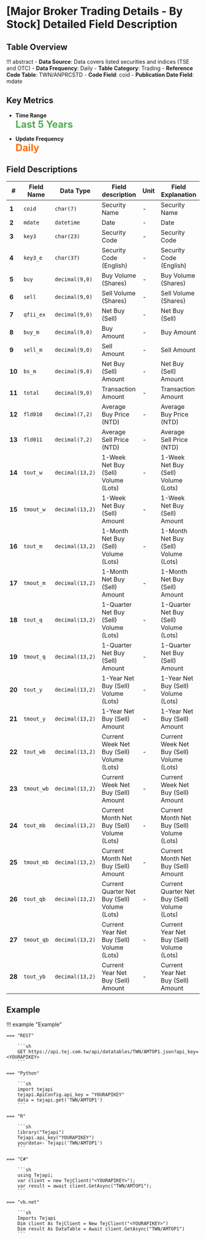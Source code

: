 # [Major Broker Trading Details - By Stock] Detailed Field Description


## Table Overview

!!! abstract
    - **Data Source**: Data covers listed securities and indices (TSE and OTC)
    - **Data Frequency**: Daily
    - **Table Category**: Trading
    - **Reference Code Table**: TWN/ANPRCSTD
    - **Code Field**: coid
    - **Publication Date Field**: mdate


## Key Metrics

<div class="grid cards" markdown>

<!-- -   __Number of Records__

    ---

    Over 5,799 -->

- __Time Range__  
  **<span style="font-size: 1.8em; color: #4caf50;">Last 5 Years</span>**

- __Update Frequency__  
  **<span style="font-size: 1.8em; color: #ff6d00;">Daily</span>**

</div>


## Field Descriptions

| **#** | Field Name     | Data Type       | Field description                     | Unit | Field Explanation                                                                                  |
|-------|----------------|------------------|-----------------------------------------|------|----------------------------------------------------------------------------------------------|
| **1**  | `coid`         | `char(7)`        | Security Name   | -  | Security Name   |
| **2**  | `mdate`        | `datetime`       | Date | -    | Date  |
| **3**  | `key3`         | `char(23)`   | Security Code  | -    |Security Code |
| **4**  | `key3_e`        | `char(37)`   | Security Code (English) | -    | Security Code (English) |
| **5**  | `buy`   | `decimal(9,0)`       | Buy Volume (Shares)    | -    | Buy Volume (Shares) |
| **6**  | `sell`   | `decimal(9,0)`       | Sell Volume (Shares) | -    | Sell Volume (Shares) |
| **7**  | `qfii_ex`      | `decimal(9,0)`       | Net Buy (Sell) | -    | Net Buy (Sell) |
| **8**  | `buy_m`      | `decimal(9,0)`       | Buy Amount | -   | Buy Amount |
| **9**  | `sell_m`        | `decimal(9,0)`   | Sell Amount | -   | Sell Amount |
| **10** | `bs_m`        | `decimal(9,0)`   | Net Buy (Sell) Amount | -   | Net Buy (Sell) Amount |
| **11** | `total`       | `decimal(9,0)`  | Transaction Amount | -   | Transaction Amount |
| **12** | `fld010`      | `decimal(7,2)`   | Average Buy Price (NTD) |-    | Average Buy Price (NTD) |
| **13** | `fld011`       | `decimal(7,2)`   | Average Sell Price (NTD) | -    | Average Sell Price (NTD) |
| **14** | `tout_w`       | `decimal(13,2)`   | 1-Week Net Buy (Sell) Volume (Lots) | - | 1-Week Net Buy (Sell) Volume (Lots) |
| **15** | `tmout_w`       | `decimal(13,2)`   | 1-Week Net Buy (Sell) Amount | - | 1-Week Net Buy (Sell) Amount |
| **16** | `tout_m`     | `decimal(13,2)`   | 1-Month Net Buy (Sell) Volume (Lots) | -    | 1-Month Net Buy (Sell) Volume (Lots) |
| **17** | `tmout_m`          | `decimal(13,2)`       | 1-Month Net Buy (Sell) Amount | -    | 1-Month Net Buy (Sell) Amount |
| **18** | `tout_q`        | `decimal(13,2)`  | 1-Quarter Net Buy (Sell) Volume (Lots) | -   | 1-Quarter Net Buy (Sell) Volume (Lots) |
| **19** | `tmout_q`         | `decimal(13,2)`   | 1-Quarter Net Buy (Sell) Amount | -   | 1-Quarter Net Buy (Sell) Amount |
| **20** | `tout_y`        | `decimal(13,2)`   | 1-Year Net Buy (Sell) Volume (Lots) | - | 1-Year Net Buy (Sell) Volume (Lots) |
| **21** | `tmout_y`        | `decimal(13,2)`   | 1-Year Net Buy (Sell) Amount | -    | 1-Year Net Buy (Sell) Amount |
| **22** | `tout_wb`       | `decimal(13,2)`       | Current Week Net Buy (Sell) Volume (Lots) | -    | Current Week Net Buy (Sell) Volume (Lots) |
| **23** | `tmout_wb`       | `decimal(13,2)`   | Current Week Net Buy (Sell) Amount | - | Current Week Net Buy (Sell) Amount |
| **24** | `tout_mb`        | `decimal(13,2)`   | Current Month Net Buy (Sell) Volume (Lots) | - | Current Month Net Buy (Sell) Volume (Lots) |
| **25** | `tmout_mb`       | `decimal(13,2)`   | Current Month Net Buy (Sell) Amount | - | Current Month Net Buy (Sell) Amount |
| **26** | `tout_qb`        | `decimal(13,2)`   | Current Quarter Net Buy (Sell) Volume (Lots) | - | Current Quarter Net Buy (Sell) Volume (Lots) |
| **27** | `tmout_qb`      | `decimal(13,2)`   | Current Year Net Buy (Sell) Volume (Lots) | - | Current Year Net Buy (Sell) Volume (Lots) |
| **28** | `tout_yb`       | `decimal(13,2)`        | Current Year Net Buy (Sell) Amount | -    | Current Year Net Buy (Sell) Amount |

## Example
!!! example "Example"

    === "REST"

        ```sh
        GET https://api.tej.com.tw/api/datatables/TWN/AMTOP1.json?api_key=<YOURAPIKEY>
        ```

    === "Python"

        ```sh
        import tejapi
        tejapi.ApiConfig.api_key = "YOURAPIKEY"
        data = tejapi.get('TWN/AMTOP1')
        ```
    
    === "R"

        ```sh
        library("Tejapi")
        Tejapi.api_key("YOURAPIKEY")
        yourdata<- Tejapi('TWN/AMTOP1')
        ```
    
    === "C#"

        ```sh
        using Tejapi;
        var client = new TejClient("<YOURAPIKEY>");
        var result = await client.GetAsync("TWN/AMTOP1");
        ```
    
    === "vb.net"

        ```sh
        Imports Tejapi
        Dim client As TejClient = New TejClient("<YOURAPIKEY>")
        Dim result As DataTable = Await client.GetAsync("TWN/AMTOP1")
        ```
    
